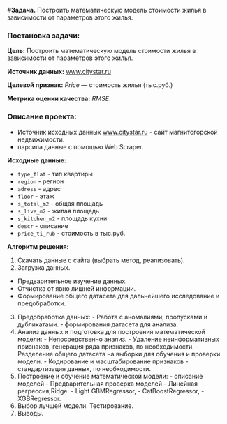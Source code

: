 #**Задача.** Построить математическую модель стоимости жилья в зависимости от параметров этого жилья.

### **Постановка задачи**:
**Цель:** Построить математическую модель стоимости жилья в зависимости от параметров этого жилья.

**Источник данных:** www.citystar.ru

**Целевой признак:** *Price* — стоимость жилья (тыс.руб.)

**Метрика оценки качества:** *RMSE*.


### **Описание проекта:**
- Источник исходных данных www.citystar.ru - сайт магнитогорской недвижимости.
- парсила данные с помощью Web Scraper.

**Исходные данные:**
- `type_flat` - тип квартиры
- `region` - регион
- `adress` - адрес
- `floor` - этаж
- `s_total_m2` - общая площадь
- `s_live_m2` - жилая площадь
- `s_kitchen_m2` - площадь кухни
- `descr` - описание
- `price_ti_rub` - стоимость в тыс.руб.

**Алгоритм решения:**
  1. Скачать данные с сайта (выбрать метод, реализовать).
  2. Загрузка данных.
   - Предварительное изучение данных.
   - Отчистка от явно лишней информации.
   - Формирование общего датасета для дальнейшего исследование и предобработки.
  3. Предобработка данных:
    - Работа с аномалиями, пропусками и дубликатами.
    - формирования датасета для анализа.
  4. Анализ данных и подготовка для построения математической модели:
    - Непосредственно анализ.
    - Удаление неинформативных признаков, генерация ряда признаков, по необходимости.
    - Разделение общего датасета на выборки для обучения и проверки модели.
    - Кодирование и масштабирование признаков - стандартизация данных, по необходимости.
  5. Построение и обучение математической модели:
    - описание моделей
    - Предварительная проверка моделей
    - Линейная регрессия,Ridge.
    - Light GBMRegressor,
    - CatBoostRegressor,
    - XGBRegressor.
  6. Выбор лучшей модели. Тестирование.
  7. Выводы.